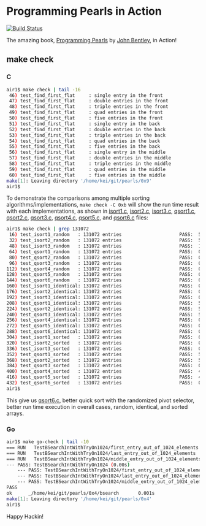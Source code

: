 # Programming Pearls in Action

[![Build Status]](https://travis-ci.org/keinohguchi/pearls-in-action)

The amazing book, [Programming Pearls] by [John Bentley], in Action!

[Build Status]: https://travis-ci.org/keinohguchi/pearls-in-action.svg
[Programming Pearls]: https://dl.acm.org/citation.cfm?id=318199
[John Bentley]: https://dl.acm.org/author_page.cfm?id=81100143310

## make check

### C

```sh
air1$ make check | tail -16
 46) test_find_first_flat     : single entry in the front                    PASS
 47) test_find_first_flat     : double entries in the front                  PASS
 48) test_find_first_flat     : triple entries in the front                  PASS
 49) test_find_first_flat     : quad entries in the front                    PASS
 50) test_find_first_flat     : five entries in the front                    PASS
 51) test_find_first_flat     : single entry in the back                     PASS
 52) test_find_first_flat     : double entries in the back                   PASS
 53) test_find_first_flat     : triple entries in the back                   PASS
 54) test_find_first_flat     : quad entries in the back                     PASS
 55) test_find_first_flat     : five entries in the back                     PASS
 56) test_find_first_flat     : single entry in the middle                   PASS
 57) test_find_first_flat     : double entries in the middle                 PASS
 58) test_find_first_flat     : triple entries in the middle                 PASS
 59) test_find_first_flat     : quad entries in the middle                   PASS
 60) test_find_first_flat     : five entries in the middle                   PASS
make[1]: Leaving directory '/home/kei/git/pearls/0x9'
air1$
```

To demonstrate the comparisons among multiple sorting
algorithms/implementations, `make check -C 0xb` will show the run time
result with each implementations, as shown in [isort1.c], [isort2.c], [isort3.c],
[qsort1.c], [qsort2.c], [qsort3.c], [qsort4.c], [qsort5.c], and [qsort6.c] files:

[isort1.c]: 0xb/isort1.c
[isort2.c]: 0xb/isort2.c
[isort3.c]: 0xb/isort3.c
[qsort1.c]: 0xb/qsort1.c
[qsort2.c]: 0xb/qsort2.c
[qsort3.c]: 0xb/qsort3.c
[qsort4.c]: 0xb/qsort4.c
[qsort5.c]: 0xb/qsort5.c
[qsort6.c]: 0xb/qsort6.c

```sh
air1$ make check | grep 131072
 16) test_isort1_random   : 131072 entries                     PASS:  5.486252sec
 32) test_isort2_random   : 131072 entries                     PASS:  5.498509sec
 48) test_isort3_random   : 131072 entries                     PASS:  1.634501sec
 64) test_qsort1_random   : 131072 entries                     PASS:  0.008562sec
 80) test_qsort2_random   : 131072 entries                     PASS:  0.008136sec
 96) test_qsort3_random   : 131072 entries                     PASS:  0.010013sec
112) test_qsort4_random   : 131072 entries                     PASS:  0.008440sec
128) test_qsort5_random   : 131072 entries                     PASS:  0.008196sec
144) test_qsort6_random   : 131072 entries                     PASS:  0.009576sec
160) test_isort1_identical: 131072 entries                     PASS:  0.000097sec
176) test_isort2_identical: 131072 entries                     PASS:  0.000083sec
192) test_isort3_identical: 131072 entries                     PASS:  0.000096sec
208) test_qsort1_identical: 131072 entries                     PASS:  5.470704sec
224) test_qsort2_identical: 131072 entries                     PASS:  5.494373sec
240) test_qsort3_identical: 131072 entries                     PASS:  5.521532sec
256) test_qsort4_identical: 131072 entries                     PASS:  0.002322sec
272) test_qsort5_identical: 131072 entries                     PASS:  0.002076sec
288) test_qsort6_identical: 131072 entries                     PASS:  0.002898sec
304) test_isort1_sorted   : 131072 entries                     PASS:  0.000096sec
320) test_isort2_sorted   : 131072 entries                     PASS:  0.000107sec
336) test_isort3_sorted   : 131072 entries                     PASS:  0.000097sec
352) test_qsort1_sorted   : 131072 entries                     PASS:  5.512172sec
368) test_qsort2_sorted   : 131072 entries                     PASS:  5.492300sec
384) test_qsort3_sorted   : 131072 entries                     PASS:  0.005503sec
400) test_qsort4_sorted   : 131072 entries                     PASS:  4.850455sec
416) test_qsort5_sorted   : 131072 entries                     PASS:  4.785482sec
432) test_qsort6_sorted   : 131072 entries                     PASS:  0.004705sec
air1$
```

This give us [qsort6.c], better quick sort with the randomized pivot selector,
better run time execution in overall cases, random, identical, and sorted arrays.

### Go

```sh
air1$ make go-check | tail -10
=== RUN   TestBSearchIntWithTryOn1024/first_entry_out_of_1024_elements
=== RUN   TestBSearchIntWithTryOn1024/last_entry_out_of_1024_elements
=== RUN   TestBSearchIntWithTryOn1024/middle_entry_out_of_1024_elements
--- PASS: TestBSearchIntWithTryOn1024 (0.00s)
    --- PASS: TestBSearchIntWithTryOn1024/first_entry_out_of_1024_elements (0.00s)
    --- PASS: TestBSearchIntWithTryOn1024/last_entry_out_of_1024_elements (0.00s)
    --- PASS: TestBSearchIntWithTryOn1024/middle_entry_out_of_1024_elements (0.00s)
PASS
ok      _/home/kei/git/pearls/0x4/bsearch       0.001s
make[1]: Leaving directory '/home/kei/git/pearls/0x4'
air1$
```

Happy Hackin!
